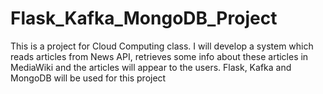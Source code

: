 # Flask_Kafka_MongoDB_Project
This is a project for Cloud Computing class. I will develop a system which reads articles from News API, retrieves some info about these articles in MediaWiki and the articles will appear to the users. Flask, Kafka and MongoDB will be used for this project
